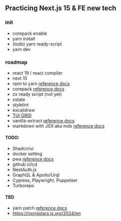 ## Practicing Next.js 15 & FE new tech

### init
- corepack enable
- yarn install
- (todo) yarn ready-script
- yarn dev

### roadmap

- react 19 / react compiler
- next 15
- npm to yarn <a href="https://classic.yarnpkg.com/lang/en/docs/migrating-from-npm/">reference docs</a>
- corepack <a href="https://nodejs.org/api/corepack.html">reference docs</a>
- zx ready script (not yet)
- xstate
- stylelint
- excalidraw
- <a href="https://ui.toast.com/tui-grid">TUI GRID</a>
- vanilla-extract <a href="https://vanilla-extract.style/documentation/integrations/next/">reference docs</a>
- markdown with JSX aka mdx <a href="https://mdxjs.com/docs/getting-started/">reference docs</a>

#### TODO:
- Shadcn/ui
- docker setting
- pwa <a href="https://nextjs.org/docs/app/building-your-application/configuring/progressive-web-apps">reference docs</a>
- github ci/cd
- NextAuth.js
- GraphQL & Apollo/Urql
- Cypress, Playwright, Puppeteer
- Turborepo

#### TBD
- yarn patch <a href="https://yarnpkg.com/cli/patch">reference docs</a>
- https://risingstars.js.org/2024/en